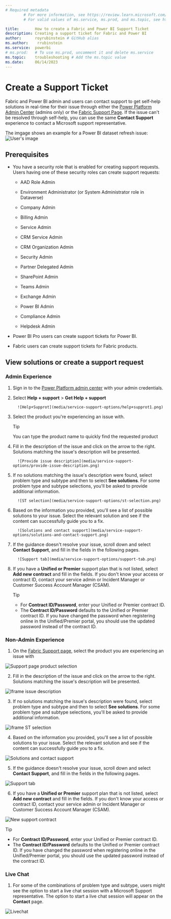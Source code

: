 ```yaml
---
# Required metadata
		# For more information, see https://review.learn.microsoft.com/en-us/help/platform/learn-editor-add-metadata?branch=main
		# For valid values of ms.service, ms.prod, and ms.topic, see https://review.learn.microsoft.com/en-us/help/platform/metadata-taxonomies?branch=main

title:       How to create a Fabric and Power BI Support Ticket
description: Creating a support ticket for Fabric and Power BI
author:      royrubinstein # GitHub alias
ms.author:    rrubinstein
ms.service:  powerbi
# ms.prod:   # To use ms.prod, uncomment it and delete ms.service
ms.topic:    troubleshooting # Add the ms.topic value
ms.date:     06/14/2023
---
```


# Create a Support Ticket

Fabric and Power BI admin and users can contact support to get self-help solutions in real-time for their issue through either the [Power Platform Admin Center](https://admin.powerplatform.microsoft.com/support) (admins only) or the [Fabric Support Page](https://support.fabric.microsoft.com/en-US/support). If the issue can't be resolved through self-help, you can use the same **Contact Support** experience to contact a Microsoft support representative.

The imgage shows an example for a Power BI dataset refresh issue:  
![User's image](media/service-support-options/image.png)

## Prerequisites

- You have a security role that is enabled for creating support requests. Users having one of these security roles can create support requests:

   - AAD Role Admin

   - Environment Administrator (or System Administrator role in Dataverse)

   - Company Admin

   - Billing Admin

   - Service Admin

   - CRM Service Admin

   - CRM Organization Admin

   - Security Admin

   - Partner Delegated Admin

   - SharePoint Admin

   - Teams Admin

   - Exchange Admin

   - Power BI Admin

   - Compliance Admin

   - Helpdesk Admin

- Power BI Pro users can create support tickets for Power BI.

- Fabric users can create support tickets for Fabric products.

## View solutions or create a support request

### Admin Experience

1. Sign in to the [Power Platform admin center](https://admin.powerplatform.microsoft.com/) with your admin credentials.

2. Select **Help + support** > **Get Help + support**

         ![Help+Supprot](media/service-support-options/help+supprot1.png)

3. Select the product you're experiencing an issue with.

   > [!TIP]
   > You can type the product name to quickly find the requested product

4. Fill in the description of the issue and click on the arrow to the right. Solutions matching the issue's description will be presented.

         ![Provide issue description](media/service-support-options/provide-issue-description.png)

5. If no solutions matching the issue's description were found, select problem type and subtype and then to select **See solutions**. For some problem type and subtype selections, you'll be asked to provide additional information.

         ![ST selection](media/service-support-options/st-selection.png)

6. Based on the information you provided, you'll see a list of possible solutions to your issue. Select the relevant solution and see if the content can successfully guide you to a fix.

         ![Solutions and contact support](media/service-support-options/solutions-and-contact-support.png)

7. If the guidance doesn't resolve your issue, scroll down and select **Contact Support**, and fill in the fields in the following pages.

         ![Support tab](media/service-support-options/support-tab.png)

8. If you have a **Unified or Premier** support plan that is not listed, select **Add new contract** and fill in the fields. If you don't know your access or contract ID, contact your service admin or Incident Manager or Customer Success Account Manager (CSAM).

   > [!TIP]
   > 
   >- For **Contract ID/Password**, enter your Unified or Premier contract ID.
   >- The **Contract ID/Password** defaults to the Unified or Premier contract ID. If you have changed the password when registering online in the Unified/Premier portal, you should use the updated password instead of the contract ID.



### Non-Admin Experience

1. On the [Fabric Support page](https://support.fabric.microsoft.com/en-US/support), select the product you are experiencing an issue with

![Support page product selection](media/service-support-options/support-page-product-selection.png)

2. Fill in the description of the issue and click on the arrow to the right. Solutions matching the issue's description will be presented.

![Iframe issue description](media/service-support-options/iframe-issue-description.png)

3. If no solutions matching the issue's description were found, select problem type and subtype and then to select **See solutions**. For some problem type and subtype selections, you'll be asked to provide additional information.

![iframe ST selection](media/service-support-options/iframe-st-selection1.png)

4. Based on the information you provided, you'll see a list of possible solutions to your issue. Select the relevant solution and see if the content can successfully guide you to a fix.

![Solutions and contact support](media/service-support-options/solutions-and-contact-support.png)

5. If the guidance doesn't resolve your issue, scroll down and select **Contact Support**, and fill in the fields in the following pages.

![Support tab](media/service-support-options/support-tab.png)

6. If you have a **Unified or Premier** support plan that is not listed, select **Add new contract** and fill in the fields. If you don't know your access or contract ID, contact your service admin or Incident Manager or Customer Success Account Manager (CSAM).

![New support contract](media/service-support-options/new-support-contract.png)

> [!TIP]
> 
>- For **Contract ID/Password**, enter your Unified or Premier contract ID.
>- The **Contract ID/Password** defaults to the Unified or Premier contract ID. If you have changed the password when registering online in the Unified/Premier portal, you should use the updated password instead of the contract ID.
      
### Live Chat
1. For some of the combinations of problem type and subtype, users might see the option to start a live chat session with a Microsoft Support representative. The option to start a live chat session will appear on the **Contact** page. 


![Livechat](media/service-support-options/livechat.png)

        


